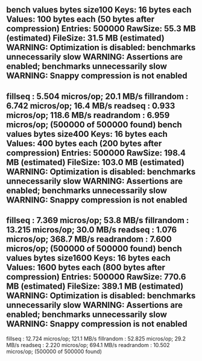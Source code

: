 bench values bytes size100
Keys:       16 bytes each
Values:     100 bytes each (50 bytes after compression)
Entries:    500000
RawSize:    55.3 MB (estimated)
FileSize:   31.5 MB (estimated)
WARNING: Optimization is disabled: benchmarks unnecessarily slow
WARNING: Assertions are enabled; benchmarks unnecessarily slow
WARNING: Snappy compression is not enabled
------------------------------------------------
fillseq      :       5.504 micros/op;   20.1 MB/s
fillrandom   :       6.742 micros/op;   16.4 MB/s
readseq      :       0.933 micros/op;  118.6 MB/s
readrandom   :       6.959 micros/op; (500000 of 500000 found)
bench values bytes size400
Keys:       16 bytes each
Values:     400 bytes each (200 bytes after compression)
Entries:    500000
RawSize:    198.4 MB (estimated)
FileSize:   103.0 MB (estimated)
WARNING: Optimization is disabled: benchmarks unnecessarily slow
WARNING: Assertions are enabled; benchmarks unnecessarily slow
WARNING: Snappy compression is not enabled
------------------------------------------------
fillseq      :       7.369 micros/op;   53.8 MB/s
fillrandom   :      13.215 micros/op;   30.0 MB/s
readseq      :       1.076 micros/op;  368.7 MB/s
readrandom   :       7.600 micros/op; (500000 of 500000 found)
bench values bytes size1600
Keys:       16 bytes each
Values:     1600 bytes each (800 bytes after compression)
Entries:    500000
RawSize:    770.6 MB (estimated)
FileSize:   389.1 MB (estimated)
WARNING: Optimization is disabled: benchmarks unnecessarily slow
WARNING: Assertions are enabled; benchmarks unnecessarily slow
WARNING: Snappy compression is not enabled
------------------------------------------------
fillseq      :      12.724 micros/op;  121.1 MB/s
fillrandom   :      52.825 micros/op;   29.2 MB/s
readseq      :       2.220 micros/op;  694.1 MB/s
readrandom   :      10.502 micros/op; (500000 of 500000 found)
